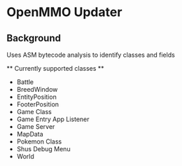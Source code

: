 # OpenMMO Updater

## Background

Uses ASM bytecode analysis to identify classes and fields

** Currently supported classes **

- Battle
- BreedWindow
- EntityPosition
- FooterPosition
- Game Class
- Game Entry App Listener
- Game Server
- MapData
- Pokemon Class
- Shus Debug Menu
- World